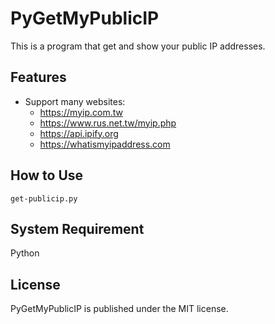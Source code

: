 PyGetMyPublicIP
============
This is a program that get and show your public IP addresses.  

## Features
* Support many websites:
    + https://myip.com.tw
    + https://www.rus.net.tw/myip.php
    + https://api.ipify.org
    + https://whatismyipaddress.com

## How to Use

```
get-publicip.py
```

## System Requirement
Python  

## License
PyGetMyPublicIP is published under the MIT license.  